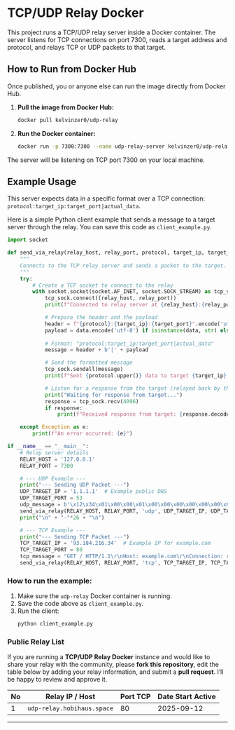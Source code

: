 # TCP/UDP Relay Docker

This project runs a TCP/UDP relay server inside a Docker container. The server listens for TCP connections on port 7300, reads a target address and protocol, and relays TCP or UDP packets to that target.

## How to Run from Docker Hub

Once published, you or anyone else can run the image directly from Docker Hub.

1.  **Pull the image from Docker Hub:**

    ```bash
    docker pull kelvinzer0/udp-relay
    ```

2.  **Run the Docker container:**

    ```bash
    docker run -p 7300:7300 --name udp-relay-server kelvinzer0/udp-relay
    ```

The server will be listening on TCP port 7300 on your local machine.

## Example Usage

This server expects data in a specific format over a TCP connection: `protocol:target_ip:target_port|actual_data`.

Here is a simple Python client example that sends a message to a target server through the relay. You can save this code as `client_example.py`.

```python
import socket

def send_via_relay(relay_host, relay_port, protocol, target_ip, target_port, data):
    """
    Connects to the TCP relay server and sends a packet to the target.
    """
    try:
        # Create a TCP socket to connect to the relay
        with socket.socket(socket.AF_INET, socket.SOCK_STREAM) as tcp_sock:
            tcp_sock.connect((relay_host, relay_port))
            print(f"Connected to relay server at {relay_host}:{relay_port}")

            # Prepare the header and the payload
            header = f"{protocol}:{target_ip}:{target_port}".encode('utf-8')
            payload = data.encode('utf-8') if isinstance(data, str) else data
            
            # Format: "protocol:target_ip:target_port|actual_data"
            message = header + b'|' + payload

            # Send the formatted message
            tcp_sock.sendall(message)
            print(f"Sent {protocol.upper()} data to target {target_ip}:{target_port} via relay.")

            # Listen for a response from the target (relayed back by the server)
            print("Waiting for response from target...")
            response = tcp_sock.recv(4096)
            if response:
                print(f"Received response from target: {response.decode('utf-8', 'ignore')}")

    except Exception as e:
        print(f"An error occurred: {e}")

if __name__ == "__main__":
    # Relay server details
    RELAY_HOST = '127.0.0.1'
    RELAY_PORT = 7300

    # --- UDP Example ---
    print("--- Sending UDP Packet ---")
    UDP_TARGET_IP = '1.1.1.1'  # Example public DNS
    UDP_TARGET_PORT = 53
    udp_message = b'\x12\x34\x01\x00\x00\x01\x00\x00\x00\x00\x00\x00\x07example\x03com\x00\x00\x01\x00\x01' # DNS query for example.com
    send_via_relay(RELAY_HOST, RELAY_PORT, 'udp', UDP_TARGET_IP, UDP_TARGET_PORT, udp_message)
    print("\n" + "-"*26 + "\n")

    # --- TCP Example ---
    print("--- Sending TCP Packet ---")
    TCP_TARGET_IP = '93.184.216.34'  # Example IP for example.com
    TCP_TARGET_PORT = 80
    tcp_message = "GET / HTTP/1.1\r\nHost: example.com\r\nConnection: close\r\n\r\n"
    send_via_relay(RELAY_HOST, RELAY_PORT, 'tcp', TCP_TARGET_IP, TCP_TARGET_PORT, tcp_message)
```

### How to run the example:

1.  Make sure the `udp-relay` Docker container is running.
2.  Save the code above as `client_example.py`.
3.  Run the client:
    ```bash
    python client_example.py
    ```

### Public Relay List

If you are running a **TCP/UDP Relay Docker** instance and would like to share your relay with the community, please **fork this repository**, edit the table below by adding your relay information, and submit a **pull request**. I’ll be happy to review and approve it.

| No | Relay IP / Host         | Port TCP | Date Start Active |
| -- | ----------------------- | -------- | ----------------- |
| 1  | `udp-relay.hobihaus.space` | 80     | 2025-09-12        |
---

